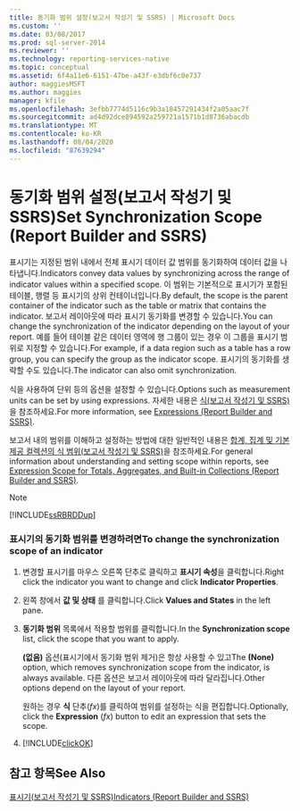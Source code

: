 ```yaml
---
title: 동기화 범위 설정(보고서 작성기 및 SSRS) | Microsoft Docs
ms.custom: ''
ms.date: 03/08/2017
ms.prod: sql-server-2014
ms.reviewer: ''
ms.technology: reporting-services-native
ms.topic: conceptual
ms.assetid: 6f4a11e6-6151-47be-a43f-e3dbf6c0e737
author: maggiesMSFT
ms.author: maggies
manager: kfile
ms.openlocfilehash: 3efbb7774d5116c9b3a18457291434f2a05aac7f
ms.sourcegitcommit: ad4d92dce894592a259721a1571b1d8736abacdb
ms.translationtype: MT
ms.contentlocale: ko-KR
ms.lasthandoff: 08/04/2020
ms.locfileid: "87639294"
---
```

# <a name="set-synchronization-scope-report-builder-and-ssrs"></a><span data-ttu-id="3ee09-102">동기화 범위 설정(보고서 작성기 및 SSRS)</span><span class="sxs-lookup"><span data-stu-id="3ee09-102">Set Synchronization Scope (Report Builder and SSRS)</span></span>
  <span data-ttu-id="3ee09-103">표시기는 지정된 범위 내에서 전체 표시기 데이터 값 범위를 동기화하여 데이터 값을 나타냅니다.</span><span class="sxs-lookup"><span data-stu-id="3ee09-103">Indicators convey data values by synchronizing across the range of indicator values within a specified scope.</span></span> <span data-ttu-id="3ee09-104">이 범위는 기본적으로 표시기가 포함된 테이블, 행렬 등 표시기의 상위 컨테이너입니다.</span><span class="sxs-lookup"><span data-stu-id="3ee09-104">By default, the scope is the parent container of the indicator such as the table or matrix that contains the indicator.</span></span> <span data-ttu-id="3ee09-105">보고서 레이아웃에 따라 표시기 동기화를 변경할 수 있습니다.</span><span class="sxs-lookup"><span data-stu-id="3ee09-105">You can change the synchronization of the indicator depending on the layout of your report.</span></span> <span data-ttu-id="3ee09-106">예를 들어 테이블 같은 데이터 영역에 행 그룹이 있는 경우 이 그룹을 표시기 범위로 지정할 수 있습니다.</span><span class="sxs-lookup"><span data-stu-id="3ee09-106">For example, if a data region such as a table has a row group, you can specify the group as the indicator scope.</span></span> <span data-ttu-id="3ee09-107">표시기의 동기화를 생략할 수도 있습니다.</span><span class="sxs-lookup"><span data-stu-id="3ee09-107">The indicator can also omit synchronization.</span></span>  
  
 <span data-ttu-id="3ee09-108">식을 사용하여 단위 등의 옵션을 설정할 수 있습니다.</span><span class="sxs-lookup"><span data-stu-id="3ee09-108">Options such as measurement units can be set by using expressions.</span></span> <span data-ttu-id="3ee09-109">자세한 내용은 [식&#40;보고서 작성기 및 SSRS&#41;](expressions-report-builder-and-ssrs.md)을 참조하세요.</span><span class="sxs-lookup"><span data-stu-id="3ee09-109">For more information, see [Expressions &#40;Report Builder and SSRS&#41;](expressions-report-builder-and-ssrs.md).</span></span>  
  
 <span data-ttu-id="3ee09-110">보고서 내의 범위를 이해하고 설정하는 방법에 대한 일반적인 내용은 [합계, 집계 및 기본 제공 컬렉션의 식 범위&#40;보고서 작성기 및 SSRS&#41;](expression-scope-for-totals-aggregates-and-built-in-collections.md)을 참조하세요.</span><span class="sxs-lookup"><span data-stu-id="3ee09-110">For general information about understanding and setting scope within reports, see [Expression Scope for Totals, Aggregates, and Built-in Collections &#40;Report Builder and SSRS&#41;](expression-scope-for-totals-aggregates-and-built-in-collections.md).</span></span>  
  
> [!NOTE]  
>  [!INCLUDE[ssRBRDDup](../../includes/ssrbrddup-md.md)]  
  
### <a name="to-change-the-synchronization-scope-of-an-indicator"></a><span data-ttu-id="3ee09-111">표시기의 동기화 범위를 변경하려면</span><span class="sxs-lookup"><span data-stu-id="3ee09-111">To change the synchronization scope of an indicator</span></span>  
  
1.  <span data-ttu-id="3ee09-112">변경할 표시기를 마우스 오른쪽 단추로 클릭하고 **표시기 속성**을 클릭합니다.</span><span class="sxs-lookup"><span data-stu-id="3ee09-112">Right click the indicator you want to change and click **Indicator Properties**.</span></span>  
  
2.  <span data-ttu-id="3ee09-113">왼쪽 창에서 **값 및 상태** 를 클릭합니다.</span><span class="sxs-lookup"><span data-stu-id="3ee09-113">Click **Values and States** in the left pane.</span></span>  
  
3.  <span data-ttu-id="3ee09-114">**동기화 범위** 목록에서 적용할 범위를 클릭합니다.</span><span class="sxs-lookup"><span data-stu-id="3ee09-114">In the **Synchronization scope** list, click the scope that you want to apply.</span></span>  
  
     <span data-ttu-id="3ee09-115">**(없음)** 옵션(표시기에서 동기화 범위 제거)은 항상 사용할 수 있고</span><span class="sxs-lookup"><span data-stu-id="3ee09-115">The **(None)** option, which removes synchronization scope from the indicator, is always available.</span></span> <span data-ttu-id="3ee09-116">다른 옵션은 보고서 레이아웃에 따라 달라집니다.</span><span class="sxs-lookup"><span data-stu-id="3ee09-116">Other options depend on the layout of your report.</span></span>  
  
     <span data-ttu-id="3ee09-117">원하는 경우 **식** 단추(*fx*)를 클릭하여 범위를 설정하는 식을 편집합니다.</span><span class="sxs-lookup"><span data-stu-id="3ee09-117">Optionally, click the **Expression** (*fx*) button to edit an expression that sets the scope.</span></span>  
  
4.  [!INCLUDE[clickOK](../../includes/clickok-md.md)]  
  
## <a name="see-also"></a><span data-ttu-id="3ee09-118">참고 항목</span><span class="sxs-lookup"><span data-stu-id="3ee09-118">See Also</span></span>  
 [<span data-ttu-id="3ee09-119">표시기&#40;보고서 작성기 및 SSRS&#41;</span><span class="sxs-lookup"><span data-stu-id="3ee09-119">Indicators &#40;Report Builder and SSRS&#41;</span></span>](indicators-report-builder-and-ssrs.md)  
  
  
